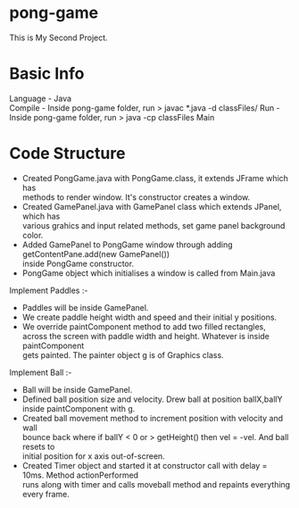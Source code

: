 # pong-game
This is My Second Project. 

# Basic Info
Language - Java <br>
Compile - Inside pong-game folder, run > javac *.java -d classFiles/
Run - Inside pong-game folder, run > java -cp classFiles Main

# Code Structure 
- Created PongGame.java with PongGame.class, it extends JFrame which has <br> 
methods to render window. It's constructor creates a window. <br>
- Created GamePanel.java with GamePanel class which extends JPanel, which has <br>
various grahics and input related methods, set game panel background color. 
- Added GamePanel to PongGame window through adding getContentPane.add(new GamePanel()) <br>
inside PongGame constructor.
- PongGame object which initialises a window is called from Main.java <br>

Implement Paddles :-
- Paddles will be inside GamePanel. <br>
- We create paddle height width and speed and their initial y positions. <br>
- We override paintComponent method to add two filled rectangles, <br>
across the screen with paddle width and height. Whatever is inside paintComponent <br>
gets painted. The painter object g is of Graphics class.

Implement Ball :-
- Ball will be inside GamePanel. <br>
- Defined ball position size and velocity. Drew ball at position ballX,ballY <br>
inside paintComponent with g. <br>
- Created ball movement method to increment position with velocity and wall <br>
bounce back where if ballY < 0 or > getHeight() then vel = -vel. And ball resets to <br>
initial position for x axis out-of-screen.
- Created Timer object and started it at constructor call with delay = 10ms. Method actionPerformed <br>
runs along with timer and calls moveball method and repaints everything every frame.